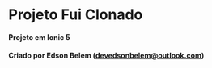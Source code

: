 # Projeto Fui Clonado

#### Projeto em Ionic 5
#### Criado por Edson Belem (devedsonbelem@outlook.com)
